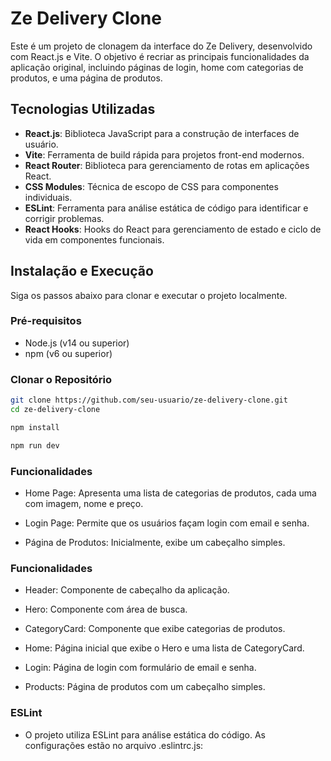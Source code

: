 # Ze Delivery Clone

Este é um projeto de clonagem da interface do Ze Delivery, desenvolvido com React.js e Vite. O objetivo é recriar as principais funcionalidades da aplicação original, incluindo páginas de login, home com categorias de produtos, e uma página de produtos.

## Tecnologias Utilizadas

- **React.js**: Biblioteca JavaScript para a construção de interfaces de usuário.
- **Vite**: Ferramenta de build rápida para projetos front-end modernos.
- **React Router**: Biblioteca para gerenciamento de rotas em aplicações React.
- **CSS Modules**: Técnica de escopo de CSS para componentes individuais.
- **ESLint**: Ferramenta para análise estática de código para identificar e corrigir problemas.
- **React Hooks**: Hooks do React para gerenciamento de estado e ciclo de vida em componentes funcionais.


## Instalação e Execução

Siga os passos abaixo para clonar e executar o projeto localmente.

### Pré-requisitos

- Node.js (v14 ou superior)
- npm (v6 ou superior)

### Clonar o Repositório

```bash
git clone https://github.com/seu-usuario/ze-delivery-clone.git
cd ze-delivery-clone

npm install

npm run dev

```

### Funcionalidades

- Home Page: Apresenta uma lista de categorias de produtos, cada uma com imagem, nome e preço.

- Login Page: Permite que os usuários façam login com email e senha.

- Página de Produtos: Inicialmente, exibe um cabeçalho simples.

### Funcionalidades

- Header: Componente de cabeçalho da aplicação.

- Hero: Componente com área de busca.

- CategoryCard: Componente que exibe categorias de produtos.

- Home: Página inicial que exibe o Hero e uma lista de CategoryCard.

- Login: Página de login com formulário de email e senha.

- Products: Página de produtos com um cabeçalho simples.

### ESLint

- O projeto utiliza ESLint para análise estática do código. As configurações estão no arquivo .eslintrc.js:


